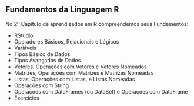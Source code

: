 ## Fundamentos da Linguagem R

No 2º Capítulo de aprendizados em R compreendemos seus Fundamentos:

<ul>
  <li>RStudio</li>
  <li>Operadores Básicos, Relacionais e Lógicos</li>
  <li>Variáveis</li>
  <li>Tipos Básico de Dados</li>
  <li>Tipos Avançados de Dados </li>
  <li>Vetores, Operações com Vetores e Vetores Nomeados</li>
  <li>Matrizes, Operações com Matrizes e Matrizes Nomeadas</li>
  <li>Listas, Operações com Listas, e Listas Nomeadas</li>
  <li>Operações com String</li>
  <li>Operações com DataFrames (ou DataSet) e Operações com DataFrame</li>
  <li>Exercícios</li>
</ul>
